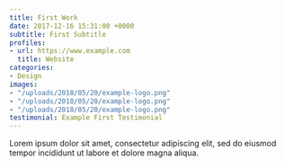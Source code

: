 ```yaml
---
title: First Work
date: 2017-12-16 15:31:00 +0000
subtitle: First Subtitle
profiles:
- url: https://www.example.com
  title: Website
categories:
- Design
images:
- "/uploads/2018/05/20/example-logo.png"
- "/uploads/2018/05/20/example-logo.png"
- "/uploads/2018/05/20/example-logo.png"
testimonial: Example First Testimonial
---
```


Lorem ipsum dolor sit amet, consectetur adipiscing elit, sed do eiusmod tempor incididunt ut labore et dolore magna aliqua.
